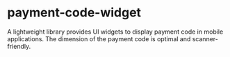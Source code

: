 # payment-code-widget
A lightweight library provides UI widgets to display payment code in mobile applications. The dimension of the payment code is optimal and scanner-friendly.
